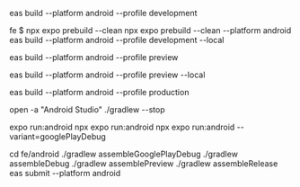 eas build --platform android --profile development

fe $ npx expo prebuild --clean
npx expo prebuild --clean --platform android
eas build --platform android --profile development --local

eas build --platform android --profile preview

eas build --platform android --profile preview --local

eas build --platform android --profile production

open -a "Android Studio"
./gradlew --stop

expo run:android
npx expo run:android
npx expo run:android --variant=googlePlayDebug

cd fe/android
./gradlew assembleGooglePlayDebug
./gradlew assembleDebug
./gradlew assemblePreview
./gradlew assembleRelease
eas submit --platform android


